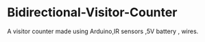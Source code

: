 # Bidirectional-Visitor-Counter
A visitor counter made using Arduino,IR sensors ,5V battery , wires.
